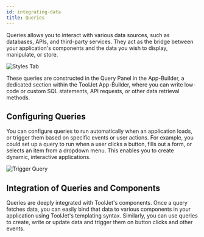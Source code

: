 ```yaml
---
id: integrating-data
title: Queries
---
```


Queries allows you to interact with various data sources, such as databases, APIs, and third-party services. They act as the bridge between your application's components and the data you wish to display, manipulate, or store. 

<div style={{textAlign: 'center'}}>
    <img style={{padding: '10px', marginBottom:'15px'}} className="screenshot-full" src="/img/tooljet-concepts/integrating-data/query-example.png" alt="Styles Tab" />
</div>

These queries are constructed in the Query Panel in the App-Builder, a dedicated section within the ToolJet App-Builder, where you can write low-code or custom SQL statements, API requests, or other data retrieval methods.

## Configuring Queries
You can configure queries to run automatically when an application loads, or trigger them based on specific events or user actions. For example, you could set up a query to run when a user clicks a button, fills out a form, or selects an item from a dropdown menu. This enables you to create dynamic, interactive applications.

<div style={{textAlign: 'center'}}>
    <img style={{padding: '10px', marginBottom:'15px'}} className="screenshot-full" src="/img/tooljet-concepts/integrating-data/trigger-query.png" alt="Trigger Query" />
</div>


## Integration of Queries and Components
Queries are deeply integrated with ToolJet's components. Once a query fetches data, you can easily bind that data to various components in your application using ToolJet's templating syntax. Similarly, you can use queries to create, write or update data and trigger them on button clicks and other events.  


